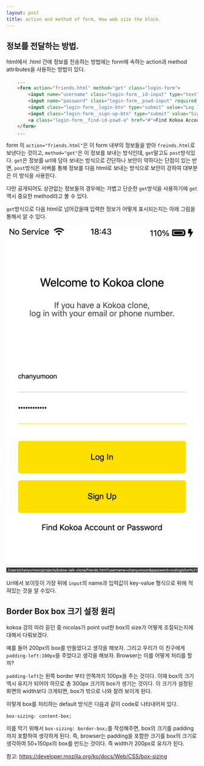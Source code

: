 ```yaml
---
layout: post
title: action and method of form, How web size the block.
---  
```


## 정보를 전달하는 방법.  

html에서 .html 간에 정보를 전송하는 방법에는 form에 속하는 action과 method attributes을 사용하는 방법이 있다.  

```html
    ...
    <form action="friends.html" method="get" class="login-form">
        <input name="username" class="login-form__id-input" type="text" placeholder="Email or phone number">
        <input name="password" class="login-form__pswd-input" required type="password" placeholder="Password">
        <input class="login-form__login-btn" type="submit" value="Log In">
        <input class="login-form__sign-up-btn" type="submit" value="Sign Up">
        <a class="login-form__find-id-pswd-a" href="#">Find Kokoa Account or Password</a>
    </form>
    ...
```  

form 의 `action="friends.html"`은 이 form 내부의 정보들을 받아 `freinds.html`로 보낸다는 것이고, `method="get"`은 이 정보를 보내는 방식인데, `get`말고도 `post`방식있다. `get`은 정보를 url에 담아 보내는 방식으로 간단하나 보안이 약하다는 단점이 있는 반면, `post`방식은 서버를 통해 정보를 다음 html로 보내는 방식으로 보안이 강하여 대부분은 이 방식을 사용한다.  

다만 공개되어도 상관없는 정보들의 경우에는 가볍고 단순한 `get`방식을 사용하기에 `get`역시 중요한 method라고 볼 수 있다.  

`get`방식으로 다음 html로 넘어갔을때 입력한 정보가 어떻게 표시되는지는 아래 그림을 통해서 알 수 있다.  

<img src="img/22-1-14-login.png"/>  
<img src="img/22-1-14-url_info.png">  

Url에서 보이듯이 가장 뒤에 `input`의 name과 입력값이 key-value 형식으로 뒤에 적혀있는 것을 알 수있다.  

## Border Box box 크기 설정 원리  

kokoa 강의 따라 듣던 중 nicolas가 point out한 box의 size가 어떻게 조절되는지에 대해서 다뤄보겠다.  

예를 들어 200px의 box를 만들었다고 생각을 해보자. 그리고 우리가 이 친구에게 `padding-left:100px`을 주었다고 생각을 해보자. Browser는 이를 어떻게 처리를 할까?  

`padding-left`는 왼쪽 border 부터 안쪽까지 100px을 주는 것이다. 이때 box의 크기 역시 유지가 되어야 하므로 총 300px 크기의 box가 생기는 것이다. 이 크기가 설정된 화면의 width보다 크게되면, box가 밖으로 나와 잘려 보이게 된다.  

이렇게 box를 처리하는 default 방식은 다음과 같이 code로 나타내어져 있다.  

```css
box-sizing: content-box;
```  

이를 막기 위해서 `box-sizing: border-box;`를 작성해주면, box의 크기를 padding까지 포함하여 생각하게 된다. 즉, browser는 padding을 포함한 크기를 box의 크기로 생각하여 50+150px의 box를 만드는 것이다. 즉 width가 200px로 유지가 된다.  

참고: 
https://developer.mozilla.org/ko/docs/Web/CSS/box-sizing  
